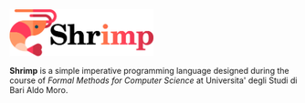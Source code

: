 <img src="docs/logo.svg" width=50%>

**Shrimp** is a simple imperative programming language designed during the course of _Formal Methods for Computer Science_ at Universita' degli Studi di Bari Aldo Moro.

